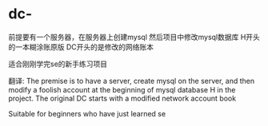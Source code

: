# dc-
前提要有一个服务器，在服务器上创建mysql 然后项目中修改mysql数据库
H开头的一本糊涂账原版
DC开头的是修改的网络账本

适合刚刚学完se的新手练习项目

翻译:
The premise is to have a server, create mysql on the server, and then modify a foolish account at the beginning of mysql database H in the project. The original DC starts with a modified network account book

Suitable for beginners who have just learned se

